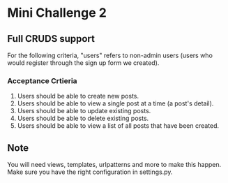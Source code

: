 # Mini Challenge 2

## Full CRUDS support

For the following criteria, "users" refers to non-admin users (users who would register through the sign up form we created).

### Acceptance Crtieria
1. Users should be able to create new posts.
2. Users should be able to view a single post at a time (a post's detail).
3. Users should be able to update existing posts.
4. Users should be able to delete existing posts.
5. Users should be able to view a list of all posts that have been created.

## Note
You will need views, templates, urlpatterns and more to make this happen. Make sure you have the right configuration in settings.py.